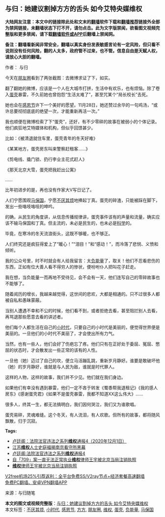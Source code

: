  <h2>与归：她建议割掉方方的舌头 如今艾特央媒维权</h2> <p class="notice"><b>大陆网友注意：本文中的链接除此处和文末的<a href="https://github.com/bannedbook/fanqiang" >翻墙</a>软件下载和<a href="https://github.com/killgcd/justmysocks/blob/master/README.md">翻墙推荐</a>链接外全部为禁网链接，未翻墙状态下打不开，请勿点击。此为文字版禁闻，欲看图文视频完整版和更多禁闻，请下载<a href="https://github.com/bannedbook/fanqiang">翻墙软件或APP</a>后翻墙上禁闻网。</p><p>备注：翻墙看新闻非常安全，翻墙以真实身份发表敏感言论有一定风险，但只看不说则没有任何风险，翻的人太多，政府管不过来，也不管。信息自由是天赋人权，请放心大胆的翻墙。</b></p>  <div class="entry"> <p>作者： 与归</p> <p>今天在<a href="https://www.bannedbook.org/bnews/tag/%e6%9c%8b%e5%8f%8b%e5%9c%88/" class="st_tag internal_tag" rel="tag" title="标签 朋友圈 下的日志">朋友圈</a>看到了两张截图：去微博求证了下，如实。</p> <p>翻了翻她的微博，应该是一个人在大城市打拼，生活中有欢乐，也有烦恼。除了卷入<a href="https://www.bannedbook.org/bnews/tag/%E8%9B%8B%E5%A3%B3/" class="st_tag internal_tag" rel="tag" title="标签 蛋壳 下的日志">蛋壳</a>暴雷，不久前她也曾抱怨“生活太难了”，甚至咒某个“局长校长”去死。</p> <p>她也会在<a href="https://www.bannedbook.org/bnews/tag/%e6%84%9f%e6%81%a9%e8%8a%82/" class="st_tag internal_tag" rel="tag" title="标签 感恩节 下的日志">感恩节</a>许下一个美好的愿望。11月28日，她还赞过余华的一句鸡汤，“或许总要彻彻底底的绝望一次，才能重新再活一次。”</p> <p>我也顺便在微博检索了下“蛋壳”，还好，有不少零碎的故事在被弱小的个体记录。他们疯狂地艾特媒体和机构，但似乎回馈甚少。</p> <p>比如：《被清退就住车里，蛋壳青年的冬天好难》</p> <p>《某某地方，蛋壳房东叫来警察赶租客……》</p>  <p>《剪电线、撬门锁、扔行李业主花式赶人》</p> <p>《那天北京大雪，蛋壳把我赶出公寓》</p> <p>……</p> <p>比年初进步的是，再也没有作家大V写日记了。</p> <p>人们宁愿围观<a href="https://www.bannedbook.org/bnews/tag/%e9%a9%ac%e4%bf%9d%e5%9b%bd/" class="st_tag internal_tag" rel="tag" title="标签 马保国 下的日志">马保国</a>，宁愿<a href="https://www.bannedbook.org/bnews/tag/%E4%B8%8D%E5%8E%8C%E5%85%B6%E7%83%A6/" class="st_tag internal_tag" rel="tag" title="标签 不厌其烦 下的日志">不厌其烦</a>地捧起丁真。蛋壳的碎渣，只能被踩在脚下，发出一些咯吱咯吱的呻吟。</p> <p>的确，从民生的角度讲，从信息传播规律讲，蛋壳事件该有的声量和流量，确实应该不输马保国和丁真。但主流的，未必是民生的，也未必是<span class='wp_keywordlink'><a href="https://www.bannedbook.org/forum11/topic309.html" title="禁片：“科学”的棍子" target="_blank">科学</a></span>的。</p> <p>毕竟，在寒冷的冬天流浪街头，这既不够暖，也不够正。</p>  <p>人们终究还是疯狂得爱上了“暖心！”“泪目！”和“感动！”，而冷落了悲悯、义愤和倾听。</p> <p>我的公众号里，时不时就会有人给我留言：太<a href="https://www.bannedbook.org/bnews/tag/%E8%B4%9F%E8%83%BD%E9%87%8F/" class="st_tag internal_tag" rel="tag" title="标签 负能量 下的日志">负能量</a>了，取关！他们不忍看悲伤的东西，正如有位大善人看不得穷人的惨状，便吩咐仆人把叫花子赶走。</p> <p>我在想，当负能量一而再地不受待见，会不会有一天，他们连写自己的零碎故事也不能够了。</p> <p>随着阅历的增长，我越来越觉得，这世间的悲欢，大都是相通的。只不过很多人都被自私和愚昧蒙蔽。</p> <p>当别人遭遇不幸和不公的时候，他们看不到，或者拒绝去看，甚至阻拦别人去看，再骂退那些愿意去看的讲述者。</p> <p>他们每个人都生活在自己的<a href="https://www.bannedbook.org/bnews/tag/%E5%B0%8F%E6%97%B6%E4%BB%A3/" class="st_tag internal_tag" rel="tag" title="标签 小时代 下的日志">小时代</a>，只要自己的小时代是美丽的，便觉得世界便是美丽的。一旦他们的小时代不美丽了，才会使出所有力气。</p> <p>当然，也有一些人，他们会好了伤疤忘了疼。他们只有在正好处于委屈、冤屈、憋屈的状态时，才会散发出一些正常的该有的人性。</p>  <p>一旦他（她）迈过了自己的坎，便立马活蹦乱跳，重新岁月静好。谁要是敢破坏他（她）的岁月静好，谁就是与人民为敌，谁就是时代罪人。</p> <p>这样的人物，这样的故事，我们并不少见。他们就在我们身边。</p> <p>如果他们有幸没有遇到暴雷，他们一定不吝于转发《蜀黍帮我退租记》《我的感人房东》《感谢蛋壳君》《如果不是蛋壳暴雷，我都不知道XX这么伟大》……</p> <p>很多人，终其一生，都无法搞明白，我们因何哭泣，我们又为谁歌唱。</p> <p>蛋壳易碎，灵魂难缝。这个冬天，有人流泪，有人欢歌。但所有的故事，都将随风飘散，归于沉寂。</p> <p><strong>Tags:</strong></p> <ul class='op-related-articles' title='相关阅读'> <li><a href='https://www.bannedbook.org/bnews/baitai/20201203/1441011.html' target='_blank'>卢廷阁：法院法官违法之系列<b>维权</b>通报4（2020年12月1日）</a></li> <li><a href='https://www.bannedbook.org/bnews/taiwannews/20201202/1440712.html' target='_blank'>江苏<b>维权</b>人士史庭福揭南京看守所黑幕</a></li> <li><a href='https://www.bannedbook.org/bnews/baitai/20201202/1440638.html' target='_blank'>卢廷阁:法院法官违法之系列<b>维权</b>通报4</a></li> <li><a href='https://www.bannedbook.org/bnews/baitai/20201201/1440313.html' target='_blank'>自「709」案一直无法正常执业<b>维权</b>律师王宇被北京当局注销执照</a></li> <li><a href='https://www.bannedbook.org/bnews/cbnews/20201201/1440263.html' target='_blank'><b>维权</b>律师王宇被北京当局注销执照</a></li> </ul> <p class="texttj"> <a href="https://www.bannedbook.org/forum23/topic22702.html" target="_blank">V2free机场25%引荐返利：全平台免费SS/V2ray节点+经济套餐高速翻墙</a><br/> <a href="https://github.com/bannedbook/fanqiang/wiki/%E7%A6%81%E9%97%BB%E7%BD%91%E5%AE%89%E5%8D%93%E7%BF%BB%E5%A2%99%E6%96%B0%E9%97%BBAPP" target="_blank">免费PC翻墙、安卓VPN翻墙APP</a></p><p> 来源：与归随笔 </p> <a name='sharetosocial'></a>       <div><b>本文的图文或视频完整版</b>：<a href='https://www.bannedbook.org/bnews/comments/20201203/1441260.html'>与归：她建议割掉方方的舌头 如今艾特央媒维权</a></div>  </div><!--END ENTRY--> <div class="postfooter"> <div>本文标签：<a href="https://www.bannedbook.org/bnews/tag/%E4%B8%8D%E5%8E%8C%E5%85%B6%E7%83%A6/" rel="tag">不厌其烦</a>, <a href="https://www.bannedbook.org/bnews/tag/%E5%B0%8F%E6%97%B6%E4%BB%A3/" rel="tag">小时代</a>, <a href="https://www.bannedbook.org/bnews/tag/%e6%84%9f%e6%81%a9%e8%8a%82/" rel="tag">感恩节</a>, <a href="https://www.bannedbook.org/bnews/tag/%E6%96%B9%E6%96%B9/" rel="tag">方方</a>, <a href="https://www.bannedbook.org/bnews/tag/%e6%9c%8b%e5%8f%8b%e5%9c%88/" rel="tag">朋友圈</a>, <a href="https://www.bannedbook.org/bnews/tag/%E7%BB%B4%E6%9D%83/" rel="tag">维权</a>, <a href="https://www.bannedbook.org/bnews/tag/%E8%9B%8B%E5%A3%B3/" rel="tag">蛋壳</a>, <a href="https://www.bannedbook.org/bnews/tag/%E8%B4%9F%E8%83%BD%E9%87%8F/" rel="tag">负能量</a>, <a href="https://www.bannedbook.org/bnews/tag/%e9%a9%ac%e4%bf%9d%e5%9b%bd/" rel="tag">马保国</a></div>  </div><!--END POSTFOOTER--> 